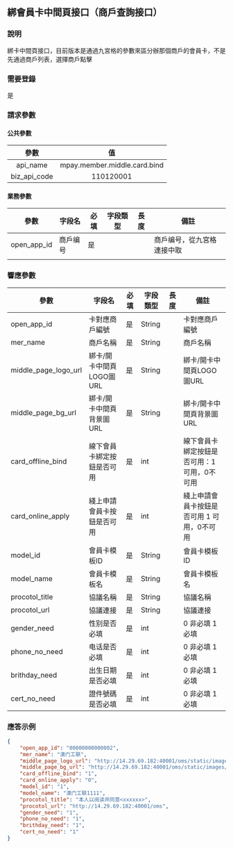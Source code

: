 ## 綁會員卡中間頁接口（商戶查詢接口）

### 說明

綁卡中間頁接口，目前版本是通過九宮格的參數來區分辦那個商戶的會員卡，不是先通過商戶列表，選擇商戶點擊

### 需要登錄

是

### 請求參數

#### 公共參數

|     參數     |              值              |
| :----------: | :--------------------------: |
|   api_name   | mpay.member.middle.card.bind |
| biz_api_code |          110120001           |

#### 業務參數

| 參數        | 字段名   | 必填 | 字段類型 | 長度 | 備註                       |
| ----------- | -------- | ---- | -------- | ---- | -------------------------- |
| open_app_id | 商戶编号 | 是   |          |      | 商戶编号，從九宮格連接中取 |
|             |          |      |          |      |                            |

### 響應參數

| 參數              | 字段名                     | 必填 | 字段類型 | 長度 | 備註                       |
| ----------------- | -------------------------- | ---- | -------- | ---- | -------------------------- |
| open_app_id       | 卡對應商戶編號             | 是   | String   |      | 卡對應商戶編號             |
| mer_name          | 商戶名稱                   | 是   | String   |      | 商戶名稱                   |
| middle_page_logo_url | 綁卡/開卡中間頁LOGO圖URL   | 是   | String   |      | 綁卡/開卡中間頁LOGO圖URL   |
| middle_page_bg_url | 綁卡/開卡中間頁背景圖URL | 是   | String   |      | 綁卡/開卡中間頁背景圖URL |
| card_offline_bind | 線下會員卡綁定按鈕是否可用 | 是   | int   |      | 線下會員卡綁定按鈕是否可用：1 可用，0不可用 |
| card_online_apply | 綫上申請會員卡按鈕是否可用 | 是   | int |      | 綫上申請會員卡按鈕是否可用 1 可用，0不可用 |
| model_id          | 會員卡模板ID               | 是   | String   |      | 會員卡模板ID               |
| model_name        | 會員卡模板名               | 是   | String   |      | 會員卡模板名               |
| procotol_title    | 協議名稱                   | 是   | String   |      | 協議名稱                   |
| procotol_url      | 協議連接                   | 是   | String   |      | 協議連接                   |
| gender_need   	| 性别是否必填     			| 是   | int      |      | 0 非必填 1必填 |
| phone_no_need 	| 电话是否必填     | 是   | int      |      | 0 非必填 1必填 |
| brithday_need 	| 出生日期是否必填 | 是   | int      |      | 0 非必填 1必填 |
| cert_no_need  	| 證件號碼是否必填 | 是   | int      |      | 0 非必填 1必填 |

### 應答示例

```json
{
	"open_app_id": "00000000000002",
	"mer_name": "澳门工联",
	"middle_page_logo_url": "http://14.29.69.182:40001/oms/static/images/logo.png",
	"middle_page_bg_url": "http://14.29.69.182:40001/oms/static/images/logo.png",
	"card_offline_bind": "1",
	"card_online_apply": "0",
	"model_id": "1",
	"model_name": "澳门工联1111",
	"procotol_title": "本人以阅读并同意<xxxxxx>",
	"procotol_url": "http://14.29.69.182:40001/oms",
	"gender_need": "1",
	"phone_no_need": "1",
	"brithday_need": "1",
	"cert_no_need": "1"
}
```

